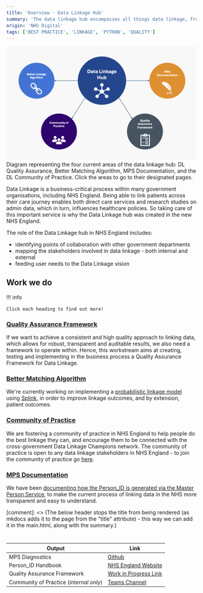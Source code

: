 ```yaml
---
title: 'Overview - Data Linkage Hub'
summary: 'The data linkage hub encompasses all things data linkage, from documenting the existing state of linkage in NHS England in the Person_ID handbook, to exploring better matching algorithms using probabilistic models and Splink, to creating a Quality Assurance Framework for Data Linkage.'
origin: 'NHS Digital'
tags: ['BEST PRACTICE', 'LINKAGE', 'PYTHON', 'QUALITY']
---
```


<img src="../../images/linkage_visual_abstract.png" usemap="#image-map" alt="Data Linkage Hub" >
<figcaption style="width=1000px">Diagram representing the four current areas of the data linkage hub: DL Quality Assurance, Better Matching Algorithm, MPS Documentation, and the DL Community of Practice. Click the areas to go to their designated pages.</figcaption>
<map name="image-map">
    <area target="" alt="Better Linkage Algorithm" title="Better Linkage Algorithm" href="./linkage-projects/better-matching" coords="170,200,110" shape="circle">
    <area target="" alt="Community of Practice" title="Community of Practice" href="./linkage-projects/cop" coords="310,500,110" shape="circle">
    <area target="" alt="MPS Documentation" title="MPS Documentation" href="./linkage-projects/mps-handbook" coords="950,200,110" shape="circle">
    <area target="" alt="Quality Assurance Framework" title="Quality Assurance Framework" href="./linkage-projects/qaf" coords="810,500,110" shape="circle">
</map>

Data Linkage is a business-critical process within many government organisations, including NHS England. Being able to link patients across their care journey enables both direct care services and research studies on admin data, which in turn, influences healthcare policies. So taking care of this important service is why the Data Linkage hub was created in the new NHS England.

The role of the Data Linkage hub in NHS England includes:

- identifying points of collaboration with other government departments 
- mapping the stakeholders involved in data linkage - both internal and external
- feeding user needs to the Data Linkage vision

## **Work we do**

!!! info

    Click each heading to find out more!

### [Quality Assurance Framework](./linkage-projects/qaf.md)
If we want to achieve a consistent and high quality approach to linking data, which allows for robust, transparent and auditable results, we also need a framework to operate within. Hence, this workstream aims at creating, testing and implementing in the business process a Quality Assurance Framework for Data Linkage.

### [Better Matching Algorithm](./linkage-projects/better-matching.md)
We're currently working on implementing a [probabilistic linkage model](https://www.bristol.ac.uk/media-library/sites/cmm/migrated/documents/problinkage.pdf) using [Splink](https://moj-analytical-services.github.io/splink/index.html), in order to improve linkage outcomes, and by extension, patient outcomes. 

### [Community of Practice](./linkage-projects/cop.md)
We are fostering a community of practice in NHS England to help people do the best linkage they can, and encourage them to be connected with the cross-government Data Linkage Champions network. The community of practice is open to any data linkage stakeholders in NHS England - to join the community of practice go [here](https://teams.microsoft.com/l/channel/19%3A7AGd-QLqWT3CEPP2MGz_Zf7o4_aWQvIK2DoqjJm6L-01%40thread.tacv2/General?groupId=4fc6024c-60fe-4723-8aff-3d139f37b1ef&tenantId=37c354b2-85b0-47f5-b222-07b48d774ee3).

### [MPS Documentation](./linkage-projects/mps-handbook.md)
We have been [documenting how the Person_ID is generated via the Master Person Service](https://digital.nhs.uk/services/personal-demographics-service/master-person-service/the-person_id-handbook), to make the current process of linking data in the NHS more transparent and easy to understand. 


[comment]: <> (The below header stops the title from being rendered (as mkdocs adds it to the page from the "title" attribute) - this way we can add it in the main.html, along with the summary.)
#

|Output | Link|
|---|---|
MPS Diagnostics|[Github](https://github.com/NHSDigital/mps_diagnostics)
Person_ID Handbook | [NHS England Website](https://digital.nhs.uk/services/personal-demographics-service/master-person-service/the-person_id-handbook)
Quality Assurance Framework | [Work in Progress Link](https://musical-journey-mzj2woo.pages.github.io/) 
Community of Practice (*internal only*) | [Teams Channel](https://teams.microsoft.com/l/channel/19%3A7AGd-QLqWT3CEPP2MGz_Zf7o4_aWQvIK2DoqjJm6L-01%40thread.tacv2/General?groupId=4fc6024c-60fe-4723-8aff-3d139f37b1ef&tenantId=37c354b2-85b0-47f5-b222-07b48d774ee3) 
